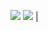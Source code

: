 ![](https://github-readme-stats.vercel.app/api?username=michelml&include_all_commits=true&show_icons=true&count_private=true&hide_title=true) ![](https://github-readme-stats.vercel.app/api/top-langs/?username=michelml&hide=html,jupyter%20notebook&layout=compact&hide_title=true)  |  
